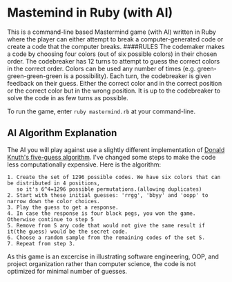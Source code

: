 # Mastemind in Ruby (with AI)
This is a command-line based Mastermind game (with AI) written in Ruby where
the player can either attempt to break a computer-generated code or
create a code that the computer breaks. 
####RULES
The codemaker makes a code by choosing four colors (out of 
six possible colors) in their chosen order. The codebreaker has 12
turns to attempt to guess the correct colors in the correct order.
Colors can be used any number of times (e.g. green-green-green-green
is a possibility). Each turn, the codebreaker is given feedback on
their guess. Either the correct color and in the correct
position or the correct color but in the wrong position. 
It is up to the codebreaker to solve the code in as few turns as possible.

To run the game, enter `ruby mastermind.rb` at your command-line.

AI Algorithm Explanation
------------------------

The AI you will play against use a slightly different implementation of [Donald Knuth's five-guess algorithm](http://en.wikipedia.org/wiki/Mastermind_%28board_game%29#Five-guess_algorithm).
I've changed some steps to make the code less computationally expensive. Here is the algorithm: 
```
1. Create the set of 1296 possible codes. We have six colors that can be distributed in 4 positions, 
   so it's 6^4=1296 possible permutations.(allowing duplicates)
2. Start with these initial guesses: 'rrgg', 'bbyy' and 'oopp' to narrow down the color choices.
3. Play the guess to get a response.
4. In case the response is four black pegs, you won the game. Otherwise continue to step 5
5. Remove from S any code that would not give the same result if it(the guess) would be the secret code.
6. Choose a random sample from the remaining codes of the set S.
7. Repeat from step 3.
```

As this game is an excercise in illustrating software engineering, OOP, and project organization rather than computer science, the code is not optimized for minimal number of guesses.